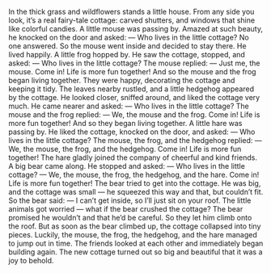 In the thick grass and wildflowers stands a little house. From any side you look, it’s a real fairy-tale cottage: carved shutters, and windows that shine like colorful candies.
A little mouse was passing by. Amazed at such beauty, he knocked on the door and asked:
— Who lives in the little cottage?
No one answered. So the mouse went inside and decided to stay there. He lived happily.
A little frog hopped by. He saw the cottage, stopped, and asked:
— Who lives in the little cottage?
The mouse replied:
— Just me, the mouse. Come in! Life is more fun together!
And so the mouse and the frog began living together. They were happy, decorating the cottage and keeping it tidy.
The leaves nearby rustled, and a little hedgehog appeared by the cottage. He looked closer, sniffed around, and liked the cottage very much. He came nearer and asked:
— Who lives in the little cottage?
The mouse and the frog replied:
— We, the mouse and the frog. Come in! Life is more fun together!
And so they began living together.
A little hare was passing by. He liked the cottage, knocked on the door, and asked:
— Who lives in the little cottage?
The mouse, the frog, and the hedgehog replied:
— We, the mouse, the frog, and the hedgehog. Come in! Life is more fun together!
The hare gladly joined the company of cheerful and kind friends.
A big bear came along. He stopped and asked:
— Who lives in the little cottage?
— We, the mouse, the frog, the hedgehog, and the hare. Come in! Life is more fun together!
The bear tried to get into the cottage. He was big, and the cottage was small — he squeezed this way and that, but couldn’t fit. So the bear said:
— I can’t get inside, so I’ll just sit on your roof.
The little animals got worried — what if the bear crushed the cottage? The bear promised he wouldn’t and that he’d be careful. So they let him climb onto the roof.
But as soon as the bear climbed up, the cottage collapsed into tiny pieces. Luckily, the mouse, the frog, the hedgehog, and the hare managed to jump out in time.
The friends looked at each other and immediately began building again. The new cottage turned out so big and beautiful that it was a joy to behold.
